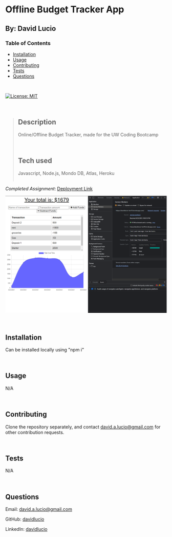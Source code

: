 # Offline Budget Tracker App

## By: David Lucio

<a name="back"></a>
### Table of Contents

* [Installation](#installation)
* [Usage](#usage)
* [Contributing](#contributing)
* [Tests](#tests)
* [Questions](#questions)

&nbsp;

[![License: MIT](https://img.shields.io/badge/License-MIT-yellow.svg)](https://opensource.org/licenses/MIT)

&nbsp;

> ## **Description**<br/>
> Online/Offline Budget Tracker, made for the UW Coding Bootcamp<br/>
> 
> &nbsp;
>
> ## **Tech used**<br/>
> Javascript, Node.js, Mondo DB, Atlas, Heroku  
> <br/>

*Completed Assignment*: [Deployment Link](https://davidlucio-hw19.herokuapp.com/)

![First Iteration of Portfolio Page](./assets/images/screenshot.png)

&nbsp;

<a name="installation"></a>
## **Installation**  
Can be installed locally using "npm i"  


&nbsp;

<a name="usage"></a>
## **Usage**  
N/A  

&nbsp;

<a name="contributing"></a>
## **Contributing**
Clone the repository separately, and contact david.a.lucio@gmail.com for other contribution requests.  


&nbsp;

<a name="tests"></a>
## **Tests**  
N/A  


&nbsp;

<a name="questions"></a>
## **Questions**  

Email: david.a.lucio@gmail.com

GitHub: [davidlucio](http://github.com/davidlucio)  

LinkedIn: [davidlucio](https://www.linkedin.com/in/davidlucio)